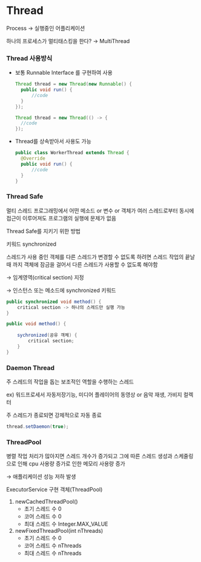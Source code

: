 # Thread

Process → 실행중인 어플리케이션

하나의 프로세스가 멀티태스킹을 한다? → MultiThread

### Thread 사용방식

- 보통 Runnable Interface 를 구현하여 사용

  ```java
  Thread thread = new Thread(new Runnable() {
  	public void run() {
  		//code
  	}
  });
  
  Thread thread = new Thread(() -> {
  	//code
  });
  ```

- Thread를 상속받아서 사용도 가능

  ```java
  public class WorkerThread extends Thread {
  	@Override
  	public void run() {
  		//code
  	}
  }
  ```

### Thread Safe

멀티 스레드 프로그래밍에서 어떤 메소드 or 변수 or 객체가 여러 스레드로부터 동시에 접근이 이루어져도 프로그램의 실행에 문제가 없음

Thread Safe를 지키기 위한 방법

키워드 synchronized

 스레드가 사용 중인 객체를 다른 스레드가 변경할 수 없도록 하려면 스레드 작업의 끝날 때 까지 객체에 잠금을 걸어서 다른 스레드가 사용할 수 없도록 해야함

→ 임계영역(critical section) 지정

→ 인스턴스 또는 메소드에 synchronized 키워드 

```java
public synchronized void method() {
	critical section -> 하나의 스레드만 실행 가능
}

public void method() {
	
	sychronized(공유 객체) {
		critical section;
	}
}
```

### Daemon Thread

주 스레드의 작업을 돕는 보조적인 역할을 수행하는 스레드

ex) 워드프로세서 자동저장기능, 미디어 플레이어의 동영상 or 음악 재생, 가비지 컬렉터

주 스레드가 종료되면 강제적으로 자동 종료

```java
thread.setDaemon(true);
```

### ThreadPool

병렬 작업 처리가 많아지면 스레드 개수가 증가되고 그에 따른 스레드 생성과 스케줄링으로 인해 cpu 사용량 증가로 인한 메모리 사용량 증가

→ 애플리케이션 성능 저하 발생

ExecutorService 구현 객체(ThreadPool)

1. newCachedThreadPool()
   - 초기 스레드 수 0
   - 코어 스레드 수 0
   - 최대 스레드 수 Integer.MAX_VALUE
2. newFixedThreadPool(int nThreads)
   - 초기 스레드 수 0
   - 코어 스레드 수 nThreads
   - 최대 스레드 수 nThreads